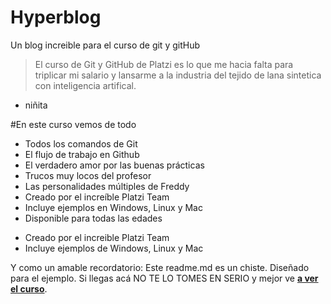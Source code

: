 # Hyperblog
Un blog increible para el curso de git y gitHub
> El curso de Git y GitHub de Platzi es lo que me hacia falta para triplicar mi salario y lansarme a la industria del tejido de lana sintetica con inteligencia artifical.
- niñita

#En este curso vemos de todo

- Todos los comandos de Git
- El flujo de trabajo en Github
- El verdadero amor por las buenas prácticas
- Trucos muy locos del profesor
- Las personalidades múltiples de Freddy
- Creado por el increíble Platzi Team
- Incluye ejemplos en Windows, Linux y Mac
- Disponible para todas las edades
* Creado por el increible Platzi Team
* Incluye  ejemplos de Windows, Linux y Mac

Y como un amable recordatorio: Este readme.md es un chiste. Diseñado para el ejemplo. Si llegas acá NO TE LO TOMES EN SERIO y mejor ve [**a ver el curso**](https://platzi.com/cursos/git-github/ "a ver el curso").
